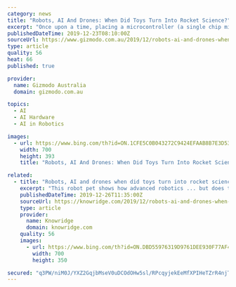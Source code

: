 ```yaml
---
category: news
title: "Robots, AI And Drones: When Did Toys Turn Into Rocket Science?"
excerpt: "Once upon a time, placing a microcontroller (a single chip microprocessor) inside a toy was simply uneconomical ... Various reports indicate in 2020, artificial intelligence (AI) and machine learning will continue to be pervasive in our lives. This means buying toys could become an even trickier task than it currently is."
publishedDateTime: 2019-12-23T08:10:00Z
sourceUrl: https://www.gizmodo.com.au/2019/12/robots-ai-and-drones-when-did-toys-turn-into-rocket-science/
type: article
quality: 56
heat: 66
published: true

provider:
  name: Gizmodo Australia
  domain: gizmodo.com.au

topics:
  - AI
  - AI Hardware
  - AI in Robotics

images:
  - url: https://www.bing.com/th?id=ON.1CFE5C0B043272C9424EFAAB8B7E3D53
    width: 700
    height: 393
    title: "Robots, AI And Drones: When Did Toys Turn Into Rocket Science?"

related:
  - title: "Robots, AI and drones when did toys turn into rocket science"
    excerpt: "This robot pet shows how advanced robotics ... but does that mean they’re getting better? Various reports indicate in 2020, artificial intelligence (AI) and machine learning will continue to be pervasive in our lives. This means buying toys could become an even trickier task than it currently is. There are some factors shoppers can consider."
    publishedDateTime: 2019-12-26T11:35:00Z
    sourceUrl: https://knowridge.com/2019/12/robots-ai-and-drones-when-did-toys-turn-into-rocket-science/
    type: article
    provider:
      name: Knowridge
      domain: knowridge.com
    quality: 56
    images:
      - url: https://www.bing.com/th?id=ON.DBD55976319D9761DEE930F77AF419D5
        width: 700
        height: 350

secured: "q3PW/niM0J/YXZ2GqjbMseV0uDCOdOHw5sl/RPcqyjekEeMfXPIHeTZrR4njTqc2twHJcxxVUIuLIQJPdM/iJynt8C2zT5d92/uEViKEOaUPhbjoSre7f+sCEgi0fTzO4dcjaWpNln7PknaAVYJgM1GnlZ+MONt4pSWLOy/ua7uL9ZE4az+//6nk8dbDk3PFLscs0CE2uxUBnLTZRO+ahRuWVxI+20W4+uWn520HxTcHvjRAcntyMeVa5/hYK0fGvWzF1AsjCgYxSkWLS86NlQ==;MQk7ZR7lGZjJquzZFyn0+Q=="
---
```


